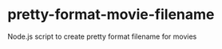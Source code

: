pretty-format-movie-filename
============================

Node.js script to create pretty format filename for movies